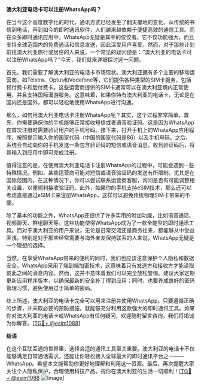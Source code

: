 **澳大利亚电话卡可以注册WhatsApp吗？**

在当今这个高度数字化的时代，通讯方式已经发生了翻天覆地的变化。从传统的书信到电话，再到如今的即时通讯软件，人们越来越依赖于便捷高效的通信工具。而在众多即时通讯应用中，WhatsApp无疑是其中的佼佼者。它不仅功能强大，而且支持全球范围内的免费通话和信息发送，因此深受用户喜爱。然而，对于那些计划前往澳大利亚旅行或居住的人来说，一个常见的疑问便是：“澳大利亚的电话卡可以注册WhatsApp吗？”今天，我们就来详细探讨这一问题。

首先，我们需要了解澳大利亚的电话卡市场现状。澳大利亚拥有多个主要的移动运营商，如Telstra、Optus和Vodafone等，它们提供各种类型的SIM卡服务，包括预付费卡和后付费卡。这些运营商提供的SIM卡通常可以在澳大利亚境内正常使用，并且支持国际漫游服务。这意味着，如果你持有澳大利亚的电话卡，无论是在国内还是国外，都可以轻松地使用WhatsApp进行沟通。

那么，如何用澳大利亚电话卡注册WhatsApp呢？其实，这个过程非常简单。首先，你需要确保你的手机能够正常接收短信或者语音验证码。这是因为WhatsApp在首次注册时需要验证用户的手机号码。接下来，打开手机上的WhatsApp应用程序，按照提示输入你的国家代码（中国的国家代码是86）以及手机号码。之后，系统会自动向你的手机发送一条包含验证码的短信或语音消息。收到验证码后，将其输入到应用中即可完成注册。

值得注意的是，在使用澳大利亚电话卡注册WhatsApp的过程中，可能会遇到一些特殊情况。例如，某些运营商可能对短信或语音验证码的发送有所限制，尤其是在国际范围内。在这种情况下，你可以尝试联系运营商客服，询问是否有可能调整相关设置，以便顺利接收验证码。此外，如果你的手机支持eSIM技术，那么还可以考虑直接通过eSIM卡来注册WhatsApp，这样可以避免传统物理SIM卡带来的不便。

除了基本的功能之外，WhatsApp还提供了许多实用的附加功能，比如语音通话、视频聊天、群组聊天等。这些功能使得WhatsApp成为了一款全能型的即时通讯工具。而对于澳大利亚的用户来说，无论是日常交流还是商务往来，都能够从中受益匪浅。特别是对于那些经常需要与海外亲友保持联系的人来说，WhatsApp无疑是一个理想的选择。

当然，在享受WhatsApp带来的便利的同时，我们也应该注意保护个人隐私和数据安全。WhatsApp采用了端到端加密技术，这意味着只有发送方和接收方才能读取彼此之间的消息内容。然而，这并不意味着我们可以完全放松警惕。建议大家定期更新应用程序版本，以确保最新的安全补丁得到应用；同时，也要养成良好的密码管理习惯，避免使用过于简单的密码。

综上所述，澳大利亚的电话卡完全可以用来注册并使用WhatsApp。只要遵循正确的步骤，并采取必要的预防措施，就能够充分利用这款强大的即时通讯工具。如果你对澳大利亚的电话卡或WhatsApp有任何疑问，欢迎随时留言咨询，我们将竭诚为你解答。[[TG💪+ @esim1088](https://t.me/s/esim1088)]

**结语**

在这个互联互通的世界里，选择合适的通讯工具至关重要。澳大利亚的电话卡不仅能够满足日常通话需求，还能让你轻松接入全球最大的即时通讯平台之一——WhatsApp。希望本文能帮助你更好地理解和利用这一资源。最后，再次提醒大家关注个人隐私保护，合理使用科技产品。祝你在澳大利亚的生活一切顺利！[[TG💪+ @esim1088](https://t.me/s/esim1088) ![Image](https://i.postimg.cc/4NQfJmqS/Snipaste-2025-05-13-00-14-12.png)]